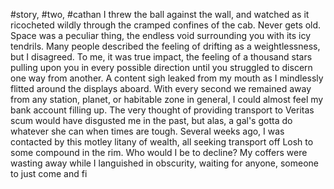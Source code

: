 #story, #two, #cathan
I threw the ball against the wall, and watched as it ricocheted wildly through the cramped confines of the cab. Never gets old. Space was a peculiar thing, the endless void surrounding you with its icy tendrils. Many people described the feeling of drifting as a weightlessness, but I disagreed. To me, it was true impact, the feeling of a thousand stars pulling upon you in every possible direction until you struggled to discern one way from another.  A content sigh leaked from my mouth as I mindlessly flitted around the displays aboard. With every second we remained away from any station, planet, or habitable zone in general, I could almost feel my bank account filling up. The very thought of providing transport to Veritas scum would have disgusted me in the past, but alas, a gal's gotta do whatever she can when times are tough. Several weeks ago, I was contacted by this motley litany of wealth, all seeking transport off Losh to some compound in the rim. Who would I be to decline? My coffers were wasting away while I languished in obscurity, waiting for anyone, someone to just come and fi